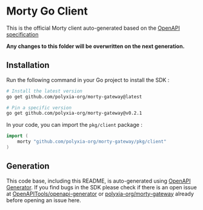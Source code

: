 # Morty Go Client

This is the official Morty client auto-generated based on the [OpenAPI specification](../../api/spec/openapi.yml)

**Any changes to this folder will be overwritten on the next generation.**

## Installation

Run the following command in your Go project to install the SDK :

```bash
# Install the latest version
go get github.com/polyxia-org/morty-gateway@latest

# Pin a specific version
go get github.com/polyxia-org/morty-gateway@v0.2.1
```

In your code, you can import the `pkg/client` package :

```go
import (
    morty "github.com/polyxia-org/morty-gateway/pkg/client"
)
```

## Generation

This code base, including this README, is auto-generated using
[OpenAPI Generator](https://openapi-generator.tech). If you find bugs in the SDK
please check if there is an open issue at
[OpenAPITools/openapi-generator](https://github.com/OpenAPITools/openapi-generator)
or [polyxia-org/morty-gateway](https://github.com/polyxia-org/morty-gateway) already before opening an issue here.

